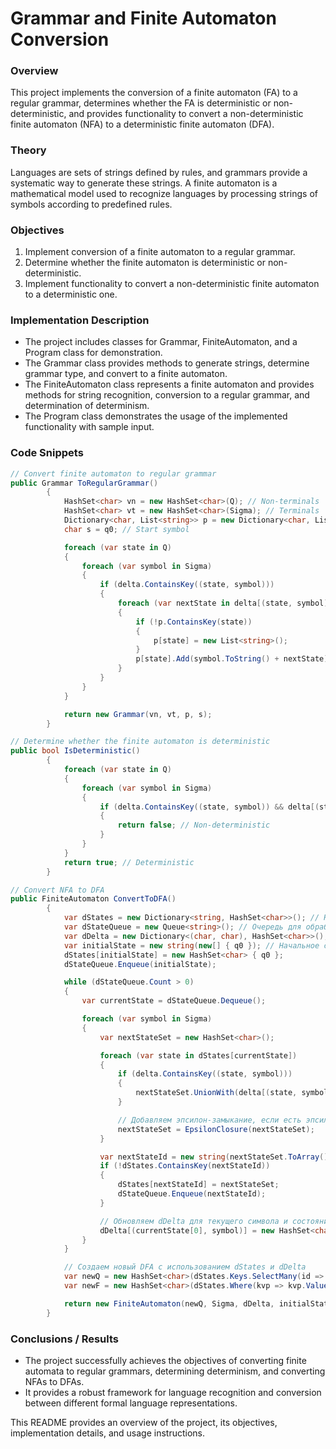 ﻿# Grammar and Finite Automaton Conversion

### Overview
This project implements the conversion of a finite automaton (FA) to a regular grammar, determines whether the FA is deterministic or non-deterministic, and provides functionality to convert a non-deterministic finite automaton (NFA) to a deterministic finite automaton (DFA).

### Theory
Languages are sets of strings defined by rules, and grammars provide a systematic way to generate these strings. A finite automaton is a mathematical model used to recognize languages by processing strings of symbols according to predefined rules.

### Objectives
1. Implement conversion of a finite automaton to a regular grammar.
2. Determine whether the finite automaton is deterministic or non-deterministic.
3. Implement functionality to convert a non-deterministic finite automaton to a deterministic one.

### Implementation Description
- The project includes classes for Grammar, FiniteAutomaton, and a Program class for demonstration.
- The Grammar class provides methods to generate strings, determine grammar type, and convert to a finite automaton.
- The FiniteAutomaton class represents a finite automaton and provides methods for string recognition, conversion to a regular grammar, and determination of determinism.
- The Program class demonstrates the usage of the implemented functionality with sample input.

### Code Snippets
```csharp
// Convert finite automaton to regular grammar
public Grammar ToRegularGrammar()
        {
            HashSet<char> vn = new HashSet<char>(Q); // Non-terminals
            HashSet<char> vt = new HashSet<char>(Sigma); // Terminals
            Dictionary<char, List<string>> p = new Dictionary<char, List<string>>(); // Productions
            char s = q0; // Start symbol

            foreach (var state in Q)
            {
                foreach (var symbol in Sigma)
                {
                    if (delta.ContainsKey((state, symbol)))
                    {
                        foreach (var nextState in delta[(state, symbol)])
                        {
                            if (!p.ContainsKey(state))
                            {
                                p[state] = new List<string>();
                            }
                            p[state].Add(symbol.ToString() + nextState);
                        }
                    }
                }
            }

            return new Grammar(vn, vt, p, s);
        }
```
```csharp
// Determine whether the finite automaton is deterministic
public bool IsDeterministic()
        {
            foreach (var state in Q)
            {
                foreach (var symbol in Sigma)
                {
                    if (delta.ContainsKey((state, symbol)) && delta[(state, symbol)].Count > 1)
                    {
                        return false; // Non-deterministic
                    }
                }
            }
            return true; // Deterministic
        }
```
```csharp
// Convert NFA to DFA
public FiniteAutomaton ConvertToDFA()
        {
            var dStates = new Dictionary<string, HashSet<char>>(); // Новые состояния ДКА
            var dStateQueue = new Queue<string>(); // Очередь для обработки состояний
            var dDelta = new Dictionary<(char, char), HashSet<char>>(); // Транзиции ДКА
            var initialState = new string(new[] { q0 }); // Начальное состояние ДКА
            dStates[initialState] = new HashSet<char> { q0 };
            dStateQueue.Enqueue(initialState);

            while (dStateQueue.Count > 0)
            {
                var currentState = dStateQueue.Dequeue();

                foreach (var symbol in Sigma)
                {
                    var nextStateSet = new HashSet<char>();

                    foreach (var state in dStates[currentState])
                    {
                        if (delta.ContainsKey((state, symbol)))
                        {
                            nextStateSet.UnionWith(delta[(state, symbol)]);
                        }

                        // Добавляем эпсилон-замыкание, если есть эпсилон-переходы
                        nextStateSet = EpsilonClosure(nextStateSet);
                    }

                    var nextStateId = new string(nextStateSet.ToArray());
                    if (!dStates.ContainsKey(nextStateId))
                    {
                        dStates[nextStateId] = nextStateSet;
                        dStateQueue.Enqueue(nextStateId);
                    }

                    // Обновляем dDelta для текущего символа и состояния
                    dDelta[(currentState[0], symbol)] = new HashSet<char>(nextStateId);
                }
            }

            // Создаем новый DFA с использованием dStates и dDelta
            var newQ = new HashSet<char>(dStates.Keys.SelectMany(id => id).Distinct());
            var newF = new HashSet<char>(dStates.Where(kvp => kvp.Value.Any(s => F.Contains(s))).Select(kvp => kvp.Key[0]));

            return new FiniteAutomaton(newQ, Sigma, dDelta, initialState[0], newF);
        }
```

### Conclusions / Results
- The project successfully achieves the objectives of converting finite automata to regular grammars, determining determinism, and converting NFAs to DFAs.
- It provides a robust framework for language recognition and conversion between different formal language representations.

This README provides an overview of the project, its objectives, implementation details, and usage instructions.